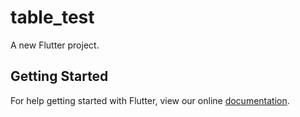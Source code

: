 # table_test

A new Flutter project.

## Getting Started

For help getting started with Flutter, view our online
[documentation](https://flutter.io/).
